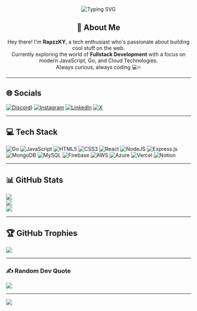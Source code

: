 <div align="center">

<!-- ✨ Typing Effect -->
<img src="https://readme-typing-svg.demolab.com?font=Fira+Code&size=24&duration=4000&pause=1000&color=F97316&center=true&vCenter=true&width=435&lines=I+am+RapzzKY.;I+want+to+be+a+Fullstack+Developer.;Never+Stop+Learning.🔥" alt="Typing SVG" />

<!-- 🧑 About Me -->
## 🧠 About Me
Hey there! I'm **RapzzKY**, a tech enthusiast who's passionate about building cool stuff on the web.  
Currently exploring the world of **Fullstack Development** with a focus on modern JavaScript, Go, and Cloud Technologies.  
Always curious, always coding 💻🔥

</div>

---

## 🌐 Socials

[![Discord](https://img.shields.io/badge/Discord-%237289DA.svg?logo=discord&logoColor=white)](https://discord.gg/RapzzSKUY:)) 
[![Instagram](https://img.shields.io/badge/Instagram-%23E4405F.svg?logo=Instagram&logoColor=white)](https://instagram.com/paymerisky) 
[![LinkedIn](https://img.shields.io/badge/LinkedIn-%230077B5.svg?logo=linkedin&logoColor=white)](https://linkedin.com/in/Payme%20Risky%20Aulia%20Pulungan) 
[![X](https://img.shields.io/badge/X-black.svg?logo=X&logoColor=white)](https://x.com/Rapzz)

---

## 💻 Tech Stack

![Go](https://img.shields.io/badge/go-%2300ADD8.svg?style=for-the-badge&logo=go&logoColor=white) 
![JavaScript](https://img.shields.io/badge/javascript-%23323330.svg?style=for-the-badge&logo=javascript&logoColor=%23F7DF1E) 
![HTML5](https://img.shields.io/badge/html5-%23E34F26.svg?style=for-the-badge&logo=html5&logoColor=white) 
![CSS3](https://img.shields.io/badge/css3-%231572B6.svg?style=for-the-badge&logo=css3&logoColor=white) 
![React](https://img.shields.io/badge/react-%2320232a.svg?style=for-the-badge&logo=react&logoColor=%2361DAFB) 
![NodeJS](https://img.shields.io/badge/node.js-6DA55F?style=for-the-badge&logo=node.js&logoColor=white) 
![Express.js](https://img.shields.io/badge/express.js-%23404d59.svg?style=for-the-badge&logo=express&logoColor=%2361DAFB) 
![MongoDB](https://img.shields.io/badge/MongoDB-%234ea94b.svg?style=for-the-badge&logo=mongodb&logoColor=white) 
![MySQL](https://img.shields.io/badge/mysql-4479A1.svg?style=for-the-badge&logo=mysql&logoColor=white) 
![Firebase](https://img.shields.io/badge/firebase-%23039BE5.svg?style=for-the-badge&logo=firebase) 
![AWS](https://img.shields.io/badge/AWS-%23FF9900.svg?style=for-the-badge&logo=amazon-aws&logoColor=white) 
![Azure](https://img.shields.io/badge/azure-%230072C6.svg?style=for-the-badge&logo=microsoftazure&logoColor=white) 
![Vercel](https://img.shields.io/badge/vercel-%23000000.svg?style=for-the-badge&logo=vercel&logoColor=white) 
![Notion](https://img.shields.io/badge/Notion-%23000000.svg?style=for-the-badge&logo=notion&logoColor=white) 

---

## 📊 GitHub Stats

![](https://github-readme-stats.vercel.app/api?username=RapzzKY24&theme=aura&hide_border=true&include_all_commits=false&count_private=false)  
![](https://nirzak-streak-stats.vercel.app/?user=RapzzKY24&theme=aura&hide_border=true)  
![](https://github-readme-stats.vercel.app/api/top-langs/?username=RapzzKY24&theme=aura&hide_border=true&include_all_commits=false&count_private=false&layout=compact)

---

## 🏆 GitHub Trophies

![](https://github-profile-trophy.vercel.app/?username=RapzzKY24&theme=radical&no-frame=false&no-bg=true&margin-w=4)

---

### ✍️ Random Dev Quote

![](https://quotes-github-readme.vercel.app/api?type=horizontal&theme=radical)

---

[![](https://visitcount.itsvg.in/api?id=RapzzKY24&icon=0&color=0)](https://visitcount.itsvg.in)

<!-- Proudly created with GPRM ( https://gprm.itsvg.in ) -->
